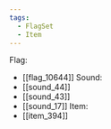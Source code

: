 ```yaml
---
tags:
  - FlagSet
  - Item
---
```

Flag:
- [[flag_10644]]
Sound:
- [[sound_44]]
- [[sound_43]]
- [[sound_17]]
Item:
- [[item_394]]
